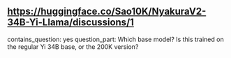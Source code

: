 ## https://huggingface.co/Sao10K/NyakuraV2-34B-Yi-Llama/discussions/1

contains_question: yes
question_part: 
Which base model?
Is this trained on the regular Yi 34B base, or the 200K version?